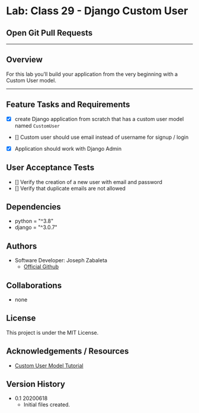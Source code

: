 # Lab: Class 29 - Django Custom User

## Open Git Pull Requests  

---

## Overview  
For this lab you’ll build your application from the very beginning with a Custom User model.

---

## Feature Tasks and Requirements  
- [x] create Django application from scratch that has a custom user model named `CustomUser`  
- [] Custom user should use email instead of username for signup / login  
- [x] Application should work with Django Admin

## User Acceptance Tests  
- [] Verify the creation of a new user with email and password
- [] Verify that duplicate emails are not allowed

## Dependencies  
- python = "^3.8"
- django = "^3.0.7"

## Authors  
- Software Developer: Joseph Zabaleta
  - [Official Github](https://github.com/joseph-zabaleta)  

## Collaborations  
- none  

## License  
This project is under the MIT License.

## Acknowledgements / Resources  
- [Custom User Model Tutorial](https://learndjango.com/tutorials/django-custom-user-model)  

## Version History  
- 0.1 20200618
    - Initial files created.  
